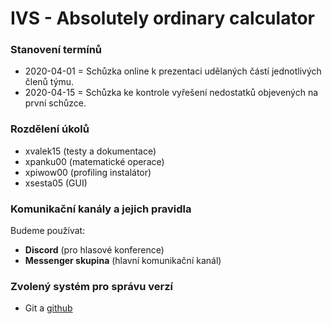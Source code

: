 # IVS - Absolutely ordinary calculator

### Stanovení termínů
 - 2020-04-01 = Schůzka online k prezentaci udělaných částí jednotlivých členů týmu.
 - 2020-04-15 = Schůzka ke kontrole vyřešení nedostatků objevených na první schůzce.
 
### Rozdělení úkolů
 - xvalek15 (testy a dokumentace)
 - xpanku00 (matematické operace)
 - xpiwow00 (profiling instalátor)
 - xsesta05 (GUI)
 
### Komunikační kanály a jejich pravidla
Budeme používat:
 - **Discord** (pro hlasové konference)
 - **Messenger skupina** (hlavní komunikační kanál)
 
### Zvolený systém pro správu verzí
 - Git a [github](https://github.com/Rattlesnek/IVS)
